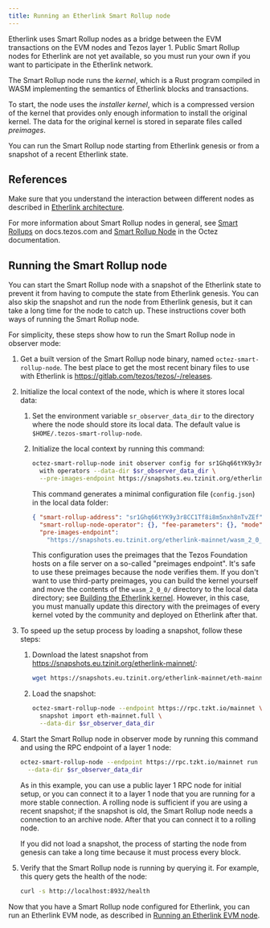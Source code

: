 ```yaml
---
title: Running an Etherlink Smart Rollup node
---
```


Etherlink uses Smart Rollup nodes as a bridge between the EVM transactions on the EVM nodes and Tezos layer 1.
Public Smart Rollup nodes for Etherlink are not yet available, so you must run your own if you want to participate in the Etherlink network.

The Smart Rollup node runs the _kernel_, which is a Rust program compiled in WASM implementing the semantics of Etherlink blocks and transactions.

To start, the node uses the _installer kernel_, which is a compressed version of the kernel that provides only enough information to install the original kernel.
The data for the original kernel is stored in separate files called _preimages_.

You can run the Smart Rollup node starting from Etherlink genesis or from a snapshot of a recent Etherlink state.

## References

Make sure that you understand the interaction between different nodes as described in [Etherlink architecture](/network/architecture).

For more information about Smart Rollup nodes in general, see [Smart Rollups](https://docs.tezos.com/architecture/smart-rollups) on docs.tezos.com and [Smart Rollup Node](https://tezos.gitlab.io/shell/smart_rollup_node.html) in the Octez documentation.

## Running the Smart Rollup node

You can start the Smart Rollup node with a snapshot of the Etherlink state to prevent it from having to compute the state from Etherlink genesis.
You can also skip the snapshot and run the node from Etherlink genesis, but it can take a long time for the node to catch up.
These instructions cover both ways of running the Smart Rollup node.

For simplicity, these steps show how to run the Smart Rollup node in observer mode:

1. Get a built version of the Smart Rollup node binary, named `octez-smart-rollup-node`.
The best place to get the most recent binary files to use with Etherlink is https://gitlab.com/tezos/tezos/-/releases.

1. Initialize the local context of the node, which is where it stores local data:

   1. Set the environment variable `sr_observer_data_dir` to the directory where the node should store its local data.
   The default value is `$HOME/.tezos-smart-rollup-node`.
   1. Initialize the local context by running this command:

      ```bash
      octez-smart-rollup-node init observer config for sr1Ghq66tYK9y3r8CC1Tf8i8m5nxh8nTvZEf \
        with operators --data-dir $sr_observer_data_dir \
        --pre-images-endpoint https://snapshots.eu.tzinit.org/etherlink-mainnet/wasm_2_0_0
      ```

      This command generates a minimal configuration file (`config.json`) in the local data folder:

      ```json
      { "smart-rollup-address": "sr1Ghq66tYK9y3r8CC1Tf8i8m5nxh8nTvZEf",
        "smart-rollup-node-operator": {}, "fee-parameters": {}, "mode": "observer",
        "pre-images-endpoint":
          "https://snapshots.eu.tzinit.org/etherlink-mainnet/wasm_2_0_0" }
      ```

      This configuration uses the preimages that the Tezos Foundation hosts on a file server on a so-called "preimages endpoint".
      It's safe to use these preimages because the node verifies them.
      If you don't want to use third-party preimages, you can build the kernel yourself and move the contents of the `wasm_2_0_0/` directory to the local data directory; see [Building the Etherlink kernel](/network/building-kernel).
      However, in this case, you must manually update this directory with the preimages of every kernel voted by the community and deployed on Etherlink after that.

1. To speed up the setup process by loading a snapshot, follow these steps:

   1. Download the latest snapshot from https://snapshots.eu.tzinit.org/etherlink-mainnet/:

      ```bash
      wget https://snapshots.eu.tzinit.org/etherlink-mainnet/eth-mainnet.full
      ```

   1. Load the snapshot:

      ```bash
      octez-smart-rollup-node --endpoint https://rpc.tzkt.io/mainnet \
        snapshot import eth-mainnet.full \
        --data-dir $sr_observer_data_dir
      ```

1. Start the Smart Rollup node in observer mode by running this command and using the RPC endpoint of a layer 1 node:

   ```bash
   octez-smart-rollup-node --endpoint https://rpc.tzkt.io/mainnet run \
     --data-dir $sr_observer_data_dir
   ```

   As in this example, you can use a public layer 1 RPC node for initial setup, or you can connect it to a layer 1 node that you are running for a more stable connection.
   A rolling node is sufficient if you are using a recent snapshot; if the snapshot is old, the Smart Rollup node needs a connection to an archive node.
   After that you can connect it to a rolling node.

   If you did not load a snapshot, the process of starting the node from genesis can take a long time because it must process every block.

1. Verify that the Smart Rollup node is running by querying it.
For example, this query gets the health of the node:

   ```bash
   curl -s http://localhost:8932/health
   ```

Now that you have a Smart Rollup node configured for Etherlink, you can run an Etherlink EVM node, as described in [Running an Etherlink EVM node](/network/evm-nodes).
